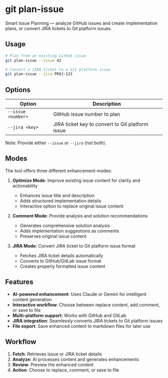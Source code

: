 # git plan-issue

Smart Issue Planning — analyze GitHub issues and create implementation plans, or convert JIRA tickets to Git platform issues.

## Usage

```bash
# Plan from an existing GitHub issue
git plan-issue --issue 42

# Convert a JIRA ticket to a Git platform issue
git plan-issue --jira PROJ-123
```

## Options

| Option             | Description                                      |
| ------------------ | ------------------------------------------------ |
| `--issue <number>` | GitHub issue number to plan                      |
| `--jira <key>`     | JIRA ticket key to convert to Git platform issue |

Note: Provide either `--issue` or `--jira` (not both).

## Modes

The tool offers three different enhancement modes:

1. **Optimize Mode**: Improve existing issue content for clarity and actionability
   - Enhances issue title and description
   - Adds structured implementation details
   - Interactive option to replace original issue content

2. **Comment Mode**: Provide analysis and solution recommendations
   - Generates comprehensive solution analysis
   - Adds implementation suggestions as comments
   - Preserves original issue content

3. **JIRA Mode**: Convert JIRA ticket to Git platform issue format
   - Fetches JIRA ticket details automatically
   - Converts to GitHub/GitLab issue format
   - Creates properly formatted issue content

## Features

- **AI-powered enhancement**: Uses Claude or Gemini for intelligent content generation
- **Interactive workflow**: Choose between replace content, add comment, or save to file
- **Multi-platform support**: Works with GitHub and GitLab
- **JIRA integration**: Seamlessly converts JIRA tickets to Git platform issues
- **File export**: Save enhanced content to markdown files for later use

## Workflow

1. **Fetch**: Retrieves issue or JIRA ticket details
2. **Analyze**: AI processes content and generates enhancements
3. **Review**: Preview the enhanced content
4. **Action**: Choose to replace, comment, or save to file
